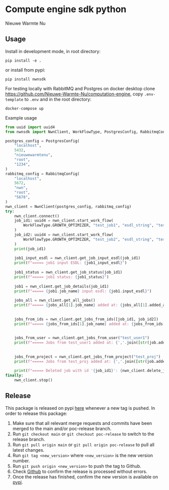 # Compute engine sdk python
Nieuwe Warmte Nu


## Usage
Install in development mode, in root directory:
```
pip install -e .
```

or install from pypi:
```
pip install nwnsdk
```

For testing locally with RabbitMQ and Postgres on docker desktop clone https://github.com/Nieuwe-Warmte-Nu/computation-engine, copy `.env-template` to `.env` and in the root directory:
```
docker-compose up
```

Example usage

```python
from uuid import uuid4
from nwnsdk import NwnClient, WorkFlowType, PostgresConfig, RabbitmqConfig

postgres_config = PostgresConfig(
    "localhost",
    5432,
    "nieuwewarmtenu",
    "root",
    "1234",
)
rabbitmq_config = RabbitmqConfig(
    "localhost",
    5672,
    "nwn",
    "root",
    "5678",
)
nwn_client = NwnClient(postgres_config, rabbitmq_config)
try:
    nwn_client.connect()
    job_id1: uuid4 = nwn_client.start_work_flow(
        WorkFlowType.GROWTH_OPTIMIZER, "test_job1", "esdl_string", "test_user1", "test_proj"
    )
    job_id2: uuid4 = nwn_client.start_work_flow(
        WorkFlowType.GROWTH_OPTIMIZER, "test_job2", "esdl_string", "test_user2", "test_proj"
    )
    print(job_id1)
    
    job1_input_esdl = nwn_client.get_job_input_esdl(job_id1)
    print(f"===== job1 input ESDL: {job1_input_esdl}")
    
    job1_status = nwn_client.get_job_status(job_id1)
    print(f"===== job1 status: {job1_status}")
    
    job1 = nwn_client.get_job_details(job_id1)
    print(f"===== {job1.job_name} input esdl: {job1.input_esdl}")
    
    jobs_all = nwn_client.get_all_jobs()
    print(f"===== {jobs_all[1].job_name} added at: {jobs_all[1].added_at}")
    
    
    jobs_from_ids = nwn_client.get_jobs_from_ids([job_id1, job_id2])
    print(f"===== {jobs_from_ids[1].job_name} added at: {jobs_from_ids[1].added_at}")
    
    
    jobs_from_user = nwn_client.get_jobs_from_user("test_user1")
    print(f"===== Jobs from test_user1 added at: {','.join([str(job.added_at) for job in jobs_from_user])}")
    
    
    jobs_from_project = nwn_client.get_jobs_from_project("test_proj")
    print(f"===== Jobs from test_proj added at: {','.join([str(job.added_at) for job in jobs_from_project])}")
    
    print(f"===== Deleted job with id '{job_id1}': {nwn_client.delete_job(job_id1)}")
finally:
    nwn_client.stop()

```

## Release
This package is released on pypi [here](https://pypi.org/project/nwnsdk/) whenever a new tag is pushed.
In order to release this package:

1. Make sure that all relevant merge requests and commits have been merged to the main and/or poc-release branch.
2. Run `git checkout main` or `git checkout poc-release` to switch to the release branch.
3. Run `git pull origin main` or `git pull origin poc-release` to pull all latest changes.
4. Run `git tag <new_version>` where `<new_version>` is the new version number.
5. Run `git push origin <new_version>` to push the tag to Github.
6. Check [Github](https://github.com/Nieuwe-Warmte-Nu/compute-engine-sdk-python/actions) to confirm the release is
   processed without errors.
7. Once the release has finished, confirm the new version is available on [pypi](https://pypi.org/project/nwnsdk/).
